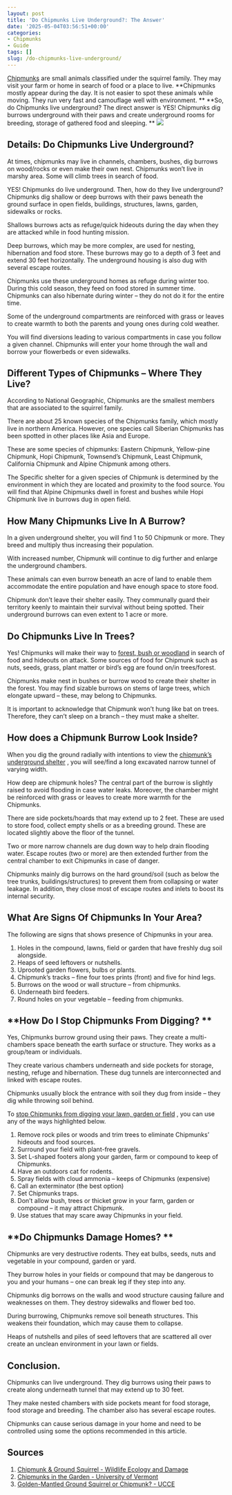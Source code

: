 ```yaml
---
layout: post
title: 'Do Chipmunks Live Underground?: The Answer'
date: '2025-05-04T03:56:51+00:00'
categories:
- Chipmunks
- Guide
tags: []
slug: /do-chipmunks-live-underground/
---
```


[Chipmunks](https://extension.psu.edu/chipmunks)
are small animals classified under the squirrel family. They may visit your farm or home in search of food or a place to live.
**Chipmunks mostly appear during the day. It is not easier to spot these animals while moving. They run very fast and camouflage well with environment. **
**So, do Chipmunks live underground? The direct answer is YES! Chipmunks dig burrows underground with their paws and create underground rooms for breeding, storage of gathered food and sleeping. **
![](/assets/img/img/)
## Details: Do Chipmunks Live Underground?
At times, chipmunks may live in channels, chambers, bushes, dig burrows on wood/rocks or even make their own nest. Chipmunks won’t live in marshy area. Some will climb trees in search of food.

YES! Chipmunks do live underground. Then, how do they live underground? Chipmunks dig shallow or deep burrows with their paws beneath the ground surface in open fields, buildings, structures, lawns, garden, sidewalks or rocks.

Shallows burrows acts as refuge/quick hideouts during the day when they are attacked while in food hunting mission.

Deep burrows, which may be more complex, are used for nesting, hibernation and food store. These burrows may go to a depth of 3 feet and extend 30 feet horizontally. The underground housing is also dug with several escape routes.

Chipmunks use these underground homes as refuge during winter too. During this cold season, they feed on food stored in summer time. Chipmunks can also hibernate during winter – they do not do it for the entire time.

Some of the underground compartments are reinforced with grass or leaves to create warmth to both the parents and young ones during cold weather.

You will find diversions leading to various compartments in case you follow a given channel. Chipmunks will enter your home through the wall and borrow your flowerbeds or even sidewalks.
## **Different Types of Chipmunks – Where They Live?**
According to National Geographic, Chipmunks are the smallest members that are associated to the squirrel family.

There are about 25 known species of the Chipmunks family, which mostly live in northern America. However, one species call Siberian Chipmunks has been spotted in other places like Asia and Europe.

These are some species of chipmunks: Eastern Chipmunk, Yellow-pine Chipmunk, Hopi Chipmunk, Townsend’s Chipmunk, Least Chipmunk, California Chipmunk and Alpine Chipmunk among others.

The Specific shelter for a given species of Chipmunk is determined by the environment in which they are located and proximity to the food source. You will find that Alpine Chipmunks dwell in forest and bushes while Hopi Chipmunk live in burrows dug in open field.
## **How Many Chipmunks Live In A Burrow?**
In a given underground shelter, you will find 1 to 50 Chipmunk or more. They breed and multiply thus increasing their population.

With increased number, Chipmunk will continue to dig further and enlarge the underground chambers.

These animals can even burrow beneath an acre of land to enable them accommodate the entire population and have enough space to store food.

Chipmunk don’t leave their shelter easily. They communally guard their territory keenly to maintain their survival without being spotted. Their underground burrows can even extent to 1 acre or more.
## **Do Chipmunks Live In Trees?**
Yes! Chipmunks will make their way to
[forest, bush or woodland](https://blog.nwf.org/2011/12/not-alvin-and-the-chipmunks-10-facts-about-the-real-rodents/)
in search of food and hideouts on attack. Some sources of food for Chipmunk such as nuts, seeds, grass, plant matter or bird’s egg are found on/in trees/forest.

Chipmunks make nest in bushes or burrow wood to create their shelter in the forest. You may find sizable burrows on stems of large trees, which elongate upward – these, may belong to Chipmunks.

It is important to acknowledge that Chipmunk won’t hung like bat on trees. Therefore, they can’t sleep on a branch – they must make a shelter.
## How does a Chipmunk Burrow Look Inside?
When you dig the ground radially with intentions to view the
[chipmunk’s underground shelter](https://www.humanesociety.org/resources/what-do-about-chipmunks)
, you will see/find a long excavated narrow tunnel of varying width.

How deep are chipmunk holes? The central part of the burrow is slightly raised to avoid flooding in case water leaks. Moreover, the chamber might be reinforced with grass or leaves to create more warmth for the Chipmunks.

There are side pockets/hoards that may extend up to 2 feet. These are used to store food, collect empty shells or as a breeding ground. These are located slightly above the floor of the tunnel.

Two or more narrow channels are dug down way to help drain flooding water. Escape routes (two or more) are then extended further from the central chamber to exit Chipmunks in case of danger.

Chipmunks mainly dig burrows on the hard ground/soil (such as below the tree trunks, buildings/structures) to prevent them from collapsing or water leakage. In addition, they close most of escape routes and inlets to boost its internal security.
## **What Are Signs Of Chipmunks In Your Area?**
The following are signs that shows presence of Chipmunks in your area.
1. Holes in the compound, lawns, field or garden that have freshly dug soil alongside.
2. Heaps of seed leftovers or nutshells.
3. Uprooted garden flowers, bulbs or plants.
4. Chipmunk’s tracks – fine four toes prints (front) and five for hind legs.
5. Burrows on the wood or wall structure – from chipmunks.
6. Underneath bird feeders.
7. Round holes on your vegetable – feeding from chipmunks.
## **How Do I Stop Chipmunks From Digging? **
Yes, Chipmunks burrow ground using their paws. They create a multi-chambers space beneath the earth surface or structure. They works as a group/team or individuals.

They create various chambers underneath and side pockets for storage, nesting, refuge and hibernation. These dug tunnels are interconnected and linked with escape routes.

Chipmunks usually block the entrance with soil they dug from inside – they dig while throwing soil behind.

To
[stop Chipmunks from digging your lawn, garden or field](https://m.wikihow.com/Get-Rid-of-Chipmunks)
, you can use any of the ways highlighted below.
1. Remove rock piles or woods and trim trees to eliminate Chipmunks’ hideouts and food sources.
2. Surround your field with plant-free gravels.
3. Set L-shaped footers along your garden, farm or compound to keep of Chipmunks.
4. Have an outdoors cat for rodents.
5. Spray fields with cloud ammonia – keeps of Chipmunks (expensive)
6. Call an exterminator (the best option)
7. Set Chipmunks traps.
8. Don’t allow bush, trees or thicket grow in your farm, garden or compound – it may attract Chipmunk.
9. Use statues that may scare away Chipmunks in your field.
## **Do Chipmunks Damage Homes? **
Chipmunks are very destructive rodents. They eat bulbs, seeds, nuts and vegetable in your compound, garden or yard.

They burrow holes in your fields or compound that may be dangerous to you and your humans – one can break leg if they step into any.

Chipmunks dig borrows on the walls and wood structure causing failure and weaknesses on them. They destroy sidewalks and flower bed too.

During burrowing, Chipmunks remove soil beneath structures. This weakens their foundation, which may cause them to collapse.

Heaps of nutshells and piles of seed leftovers that are scattered all over create an unclean environment in your lawn or fields.
## Conclusion.
Chipmunks can live underground. They dig burrows using their paws to create along underneath tunnel that may extend up to 30 feet.

They make nested chambers with side pockets meant for food storage, food storage and breeding. The chamber also has several escape routes.

Chipmunks can cause serious damage in your home and need to be controlled using some the options recommended in this article.
## Sources
1. [Chipmunk & Ground Squirrel - Wildlife Ecology and Damage](https://extension.psu.edu/chipmunks)
2. [Chipmunks in the Garden - University of Vermont](https://pestpolicy.com/)
3. [Golden-Mantled Ground Squirrel or Chipmunk? - UCCE](http://cecentralsierra.ucanr.edu/files/170223.pdf)
